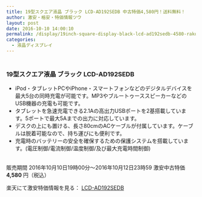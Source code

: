 ```yaml
---
title: 19型スクエア液晶 ブラック LCD-AD192SEDB 中古特価4,580円！送料無料！
author: 激安・格安・特価情報ツウ
layout: post
date: 2016-10-10 14:00:10
permalink: /display/19inch-square-display-black-lcd-ad192sedb-4580-rakuten.html
categories:
  - 液晶ディスプレイ
---
```


<div class="img-bg2 img_L">
<a href="http://hb.afl.rakuten.co.jp/hgc/0a708d69.b8a87d02.0a708d6a.55a4c12c/?pc=http%3A%2F%2Fitem.rakuten.co.jp%2Fioplaza%2F3200-01343965-00000001&m=http%3A%2F%2Fm.rakuten.co.jp%2Fioplaza%2Fi%2F10294442%2F&scid=af_item_img&link_type=pict&ut=eyJwYWdlIjoiaXRlbSIsInR5cGUiOiJwaWN0Iiwic2l6ZSI6IjI0MHgyNDAiLCJuYW0iOjEsIm5hbXAiOiJkb3duIiwiY29tIjoxLCJjb21wIjoiZG93biIsInByaWNlIjoxLCJib3IiOjEsImNvbCI6MCwidGFyIjoxfQ%3D%3D" target="_blank" style="word-wrap:break-word;"  ><img src="http://hbb.afl.rakuten.co.jp/hgb/0a708d69.b8a87d02.0a708d6a.55a4c12c/?me_id=1230072&item_id=10294442&m=https%3A%2F%2Fthumbnail.image.rakuten.co.jp%2F%400_mall%2Fioplaza%2Fcabinet%2Fopen13%2F4957180121673.jpg%3F_ex%3D80x80&pc=https%3A%2F%2Fthumbnail.image.rakuten.co.jp%2F%400_mall%2Fioplaza%2Fcabinet%2Fopen13%2F4957180121673.jpg%3F_ex%3D240x240&s=240x240&t=pict" border="0" style="margin:2px" alt="" title=""></a>
</div>

### 19型スクエア液晶 ブラック LCD-AD192SEDB
<!--more-->

* iPod・タブレットPCやiPhone・スマートフォンなどのデジタルデバイスを最大5台の同時充電が可能です。MP3やブルートゥーススピーカーなどのUSB機器の充電も可能です。
* タブレットを急速充電できる2.1Aの高出力USBポートを2基搭載しています。5ポートで最大5Aまでの出力に対応しています。
* デスクの上にも置ける、長さ80cmのACケーブルが付属しています。ケーブルは脱着可能なので、持ち運びにも便利です。
* 充電時のバッテリーの安全を確保するための保護システムを搭載しています。(電圧制御/電流制御/温度制御/及び最大充電時間制御)

<br clear="all" />販売期間	2016年10月10日19時00分～2016年10月12日23時59
激安中古特価 <span class="tokka-price"><strong>4,580</strong></span> 円（税込）

楽天にて激安特価情報を見る： <span class="fs150p"><a href="http://hb.afl.rakuten.co.jp/hgc/0a708d69.b8a87d02.0a708d6a.55a4c12c/?pc=http%3A%2F%2Fitem.rakuten.co.jp%2Fioplaza%2F3200-01343965-00000001&m=http%3A%2F%2Fm.rakuten.co.jp%2Fioplaza%2Fi%2F10294442%2F&scid=af_item_img&link_type=pict&ut=eyJwYWdlIjoiaXRlbSIsInR5cGUiOiJwaWN0Iiwic2l6ZSI6IjI0MHgyNDAiLCJuYW0iOjEsIm5hbXAiOiJkb3duIiwiY29tIjoxLCJjb21wIjoiZG93biIsInByaWNlIjoxLCJib3IiOjEsImNvbCI6MCwidGFyIjoxfQ%3D%3D" target="_blank">LCD-AD192SEDB</a></span>
